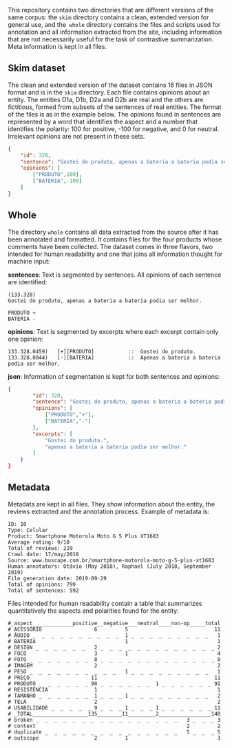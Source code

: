 This repository contains two directories that are different versions of the same corpus: the `skim` directory contains a clean, extended version for general use, and the` whole` directory contains the files and scripts used for annotation and all information extracted from the site, including information that are not necessarily useful for the task of contrastive summarization. Meta information is kept in all files.

## Skim dataset

The clean and extended version of the dataset contains 16 files in JSON format and is in the `skim` directory. Each file contains opinions about an entity. The entities D1a, D1b, D2a and D2b are real and the others are fictitious, formed from subsets of the sentences of real entities. The format of the files is as in the example below. The opinions found in sentences are represented by a word that identifies the aspect and a number that identifies the polarity: 100 for positive, -100 for negative, and 0 for neutral. Irrelevant opinions are not present in these sets.

```json
{
    "id": 328,
    "sentence": "Gostei do produto, apenas a bateria a bateria podia ser melhor.",
    "opinions": [
        ["PRODUTO",100],
        ["BATERIA",-100]
    ]
}
```


## Whole

The directory `whole` contains all data extracted from the source after it has been annotated and formatted. It contains files for the four products whose comments have been collected. The dataset comes in three flavors, two intended for human readability and one that joins all information thought for machine input:

**sentences**: Text is segmented by sentences. All opinions of each sentence are identified:
```
(133.328)
Gostei do produto, apenas a bateria a bateria podia ser melhor.

PRODUTO + 
BATERIA - 
```
**opinions**: Text is segmented by excerpts where each excerpt contain only one opinion:
```
133.328.0459)   [+][PRODUTO]           ::  Gostei do produto.
133.328.0044)   [-][BATERIA]           ::  Apenas a bateria a bateria podia ser melhor.
```
**json**: Information of segmentation is kept for both sentences and opinions:
```json
{
        "id": 328,    
        "sentence": "Gostei do produto, apenas a bateria a bateria podia ser melhor.",    
        "opinions": [
            ["PRODUTO","+"],
            ["BATERIA","-"]
        ],
        "excerpts": [
            "Gostei do produto.",
            "apenas a bateria a bateria podia ser melhor."
        ]          
    }
}
``` 

## Metadata

Metadata are kept in all files. They show information about the entity, the reviews extracted and the annotation process. Example of metadata is:
```buildoutcfg
ID: 10
Type: Celular
Product: Smartphone Motorola Moto G 5 Plus XT1683
Average rating: 9/10 
Total of reviews: 229
Crawl date: 17/may/2018 
Source: www.buscape.com.br/smartphone-motorola-moto-g-5-plus-xt1683
Human annotators: Otávio (May 2018), Raphael (July 2018, September 2019)
File generation date: 2019-09-29
Total of opinions: 799
Total of sentences: 592
```

Files intended for human readability contain a table that summarizes quantitatively the aspects and polarities found for the entity: 
```buildoutcfg
#_aspect_____________positive__negative___neutral____non-op_____total
# ACESSÓRIO                 6         5                            11
# ÁUDIO _  _  _  _  _  _  _  _  _  _  1 _  _  _  _  _  _  _  _  _   1
# BATERIA                             1                             1
# DESIGN _  _  _  _  _  _   2 _  _  _  _  _  _  _  _  _  _  _  _  _ 2
# FOCO                      3         1                             4
# FOTO _  _  _  _  _  _  _  8 _  _  _  _  _  _  _  _  _  _  _  _  _ 8
# IMAGEM                    2                                       2
# PESO _  _  _  _  _  _  _  _  _  _   1 _  _  _  _  _  _  _  _  _   1
# PREÇO                    11                                      11
# PRODUTO _  _  _  _  _  _ 90 _  _  _  _  _  _  1 _  _  _  _  _  _ 91
# RESISTÊNCIA               1                                       1
# TAMANHO _  _  _  _  _  _  1 _  _  _ 1 _  _  _  _  _  _  _  _  _   2
# TELA                      2                                       2
# USABILIDADE _  _  _  _  _ 9 _  _  _ 1 _  _  _ 1 _  _  _  _  _  _ 11
# _TOTAL__________________135________11_________2_________________148
# broken _  _  _  _  _  _  _  _  _  _  _  _  _  _  _  _   3 _  _  _ 3
# context                                                 2         2
# duplicate _  _  _  _  _  _  _  _  _  _  _  _  _  _  _   5 _  _  _ 5
# outscope                  2         1                             3
```
